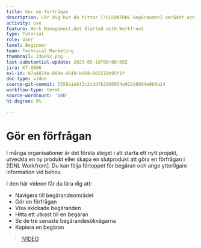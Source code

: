 ```yaml
---
title: Gör en förfrågan
description: Lär dig hur du hittar [!UICONTROL Begäranden] området och göra en förfrågan i [!DNL  Workfront]. Lär dig sedan hur du visar inskickade begäranden och utkast.
activity: use
feature: Work Management,Get Started with Workfront
type: Tutorial
role: User
level: Beginner
team: Technical Marketing
thumbnail: 336092.png
last-substantial-update: 2023-05-18T00:00:00Z
jira: KT-8806
exl-id: 07a4824e-809e-4649-b669-865519b95f1f
doc-type: video
source-git-commit: 5358a1e6f3c2cddfb2066954a922d8804e0b0a14
workflow-type: tm+mt
source-wordcount: '100'
ht-degree: 0%

---
```


# Gör en förfrågan

I många organisationer är det första steget i att starta ett nytt projekt, utveckla en ny produkt eller skapa en slutprodukt att göra en förfrågan i [!DNL Workfront]. Du kan följa förloppet för begäran och ange ytterligare information vid behov.

I den här videon får du lära dig att:

* Navigera till begärandeområdet
* Gör en förfrågan
* Visa skickade begäranden
* Hitta ett utkast till en begäran
* Se de tre senaste begärandesökvägarna
* Kopiera en begäran

>[!VIDEO](https://video.tv.adobe.com/v/336092/?quality=12&learn=on)
